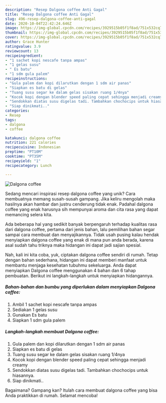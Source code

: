 ```yaml
---
description: "Resep Dalgona coffee Anti Gagal"
title: "Resep Dalgona coffee Anti Gagal"
slug: 496-resep-dalgona-coffee-anti-gagal
date: 2020-10-04T22:42:24.646Z
image: https://img-global.cpcdn.com/recipes/3929515b05f1f8ad/751x532cq70/dalgona-coffee-foto-resep-utama.jpg
thumbnail: https://img-global.cpcdn.com/recipes/3929515b05f1f8ad/751x532cq70/dalgona-coffee-foto-resep-utama.jpg
cover: https://img-global.cpcdn.com/recipes/3929515b05f1f8ad/751x532cq70/dalgona-coffee-foto-resep-utama.jpg
author: Grace Hunter
ratingvalue: 3.9
reviewcount: 13
recipeingredient:
- "1 sachet kopi nescafe tanpa ampas"
- "1 gelas susu"
- " Es batu"
- "1 sdm gula palem"
recipeinstructions:
- "Gula palem dan kopi dilarutkan dengan 1 sdm air panas"
- "Siapkan es batu di gelas"
- "Tuang susu segar ke dalam gelas sisakan ruang 1/4nya"
- "Kocok kopi dengan blender speed paling cepat sehingga menjadi creamy"
- "Sendokkan diatas susu digelas tadi. Tambahkan chochocips untuk hiasannya."
- "Siap dinikmati.."
categories:
- Resep
tags:
- dalgona
- coffee

katakunci: dalgona coffee 
nutrition: 221 calories
recipecuisine: Indonesian
preptime: "PT10M"
cooktime: "PT35M"
recipeyield: "1"
recipecategory: Lunch

---
```



![Dalgona coffee](https://img-global.cpcdn.com/recipes/3929515b05f1f8ad/751x532cq70/dalgona-coffee-foto-resep-utama.jpg)

Sedang mencari inspirasi resep dalgona coffee yang unik? Cara membuatnya memang susah-susah gampang. Jika keliru mengolah maka hasilnya akan hambar dan justru cenderung tidak enak. Padahal dalgona coffee yang enak harusnya sih mempunyai aroma dan cita rasa yang dapat memancing selera kita.



Ada beberapa hal yang sedikit banyak berpengaruh terhadap kualitas rasa dari dalgona coffee, pertama dari jenis bahan, lalu pemilihan bahan segar sampai cara membuat dan menyajikannya. Tidak usah pusing kalau hendak menyiapkan dalgona coffee yang enak di mana pun anda berada, karena asal sudah tahu triknya maka hidangan ini dapat jadi sajian spesial.


Nah, kali ini kita coba, yuk, ciptakan dalgona coffee sendiri di rumah. Tetap dengan bahan sederhana, hidangan ini dapat memberi manfaat untuk membantu menjaga kesehatan tubuhmu sekeluarga. Anda dapat menyiapkan Dalgona coffee menggunakan 4 bahan dan 6 tahap pembuatan. Berikut ini langkah-langkah untuk menyiapkan hidangannya.

<!--inarticleads1-->

##### Bahan-bahan dan bumbu yang diperlukan dalam menyiapkan Dalgona coffee:

1. Ambil 1 sachet kopi nescafe tanpa ampas
1. Sediakan 1 gelas susu
1. Gunakan  Es batu
1. Siapkan 1 sdm gula palem




<!--inarticleads2-->

##### Langkah-langkah membuat Dalgona coffee:

1. Gula palem dan kopi dilarutkan dengan 1 sdm air panas
1. Siapkan es batu di gelas
1. Tuang susu segar ke dalam gelas sisakan ruang 1/4nya
1. Kocok kopi dengan blender speed paling cepat sehingga menjadi creamy
1. Sendokkan diatas susu digelas tadi. Tambahkan chochocips untuk hiasannya.
1. Siap dinikmati..




Bagaimana? Gampang kan? Itulah cara membuat dalgona coffee yang bisa Anda praktikkan di rumah. Selamat mencoba!
